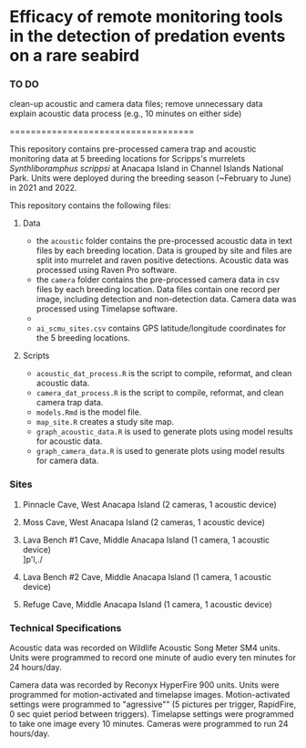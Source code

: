 # Efficacy of remote monitoring tools in the detection of predation events on a rare seabird

### TO DO
clean-up acoustic and camera data files; remove unnecessary data  
explain acoustic data process (e.g., 10 minutes on either side)

===================================

This repository contains pre-processed camera trap and acoustic monitoring data at 5 breeding locations for Scripps's murrelets *Synthliboramphus scrippsi* at Anacapa Island in Channel Islands National Park. Units were deployed during the breeding season (~February to June) in 2021 and 2022. 

This repository contains the following files:  

1. Data   
    + the `acoustic` folder contains the pre-processed acoustic data in text files by each breeding location. Data is grouped by site and files are split into murrelet and raven positive detections. Acoustic data was processed using Raven Pro software. 
    + the `camera` folder contains the pre-processed camera data in csv files by each breeding location. Data files contain one record per image, including detection and non-detection data. Camera data was processed using Timelapse software.  
    + 
    + `ai_scmu_sites.csv` contains GPS latitude/longitude coordinates for the 5 breeding locations.  

2. Scripts  
    + `acoustic_dat_process.R` is the script to compile, reformat, and clean acoustic data. 
    + `camera_dat_process.R` is the script to compile, reformat, and clean camera trap data. 
    + `models.Rmd` is the model file.  
    + `map_site.R` creates a study site map.  
    + `graph_acoustic_data.R` is used to generate plots using model results for acoustic data.  
    + `graph_camera_data.R` is used to generate plots using model results for camera data.  
    
### Sites
1. Pinnacle Cave, West Anacapa Island (2 cameras, 1 acoustic device)  

2. Moss Cave, West Anacapa Island (2 cameras, 1 acoustic device)   

3. Lava Bench #1 Cave, Middle Anacapa Island (1 camera, 1 acoustic device)  
]p'l,./
4. Lava Bench #2 Cave, Middle Anacapa Island (1 camera, 1 acoustic device)    

5. Refuge Cave, Middle Anacapa Island (1 camera, 1 acoustic device)    


### Technical Specifications
Acoustic data was recorded on Wildlife Acoustic Song Meter SM4 units. Units were programmed to record one minute of audio every ten minutes for 24 hours/day.  

Camera data was recorded by Reconyx HyperFire 900 units. Units were programmed for motion-activated and timelapse images. Motion-activated settings were programmed to "agressive"" (5 pictures per trigger, RapidFire, 0 sec quiet period between triggers). Timelapse settings were programmed to take one image every 10 minutes. Cameras were programmed to run 24 hours/day. 

